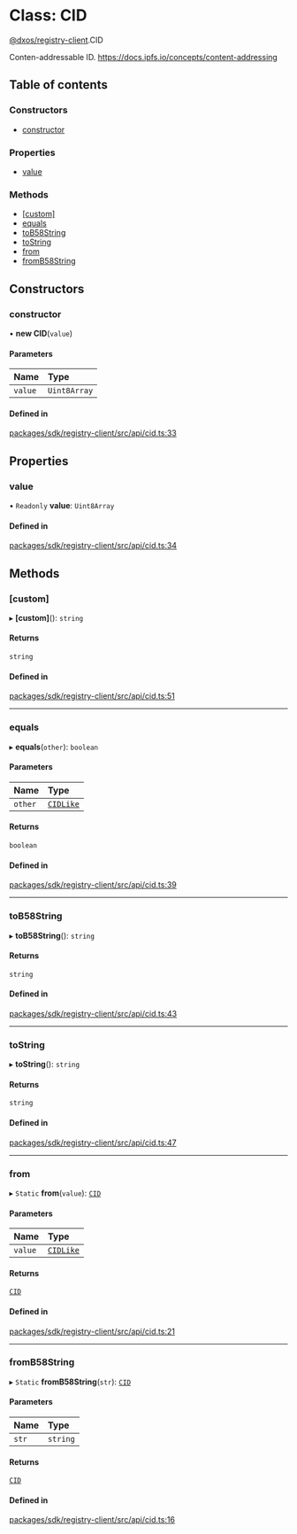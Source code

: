 # Class: CID

[@dxos/registry-client](../modules/dxos_registry_client.md).CID

Conten-addressable ID.
https://docs.ipfs.io/concepts/content-addressing

## Table of contents

### Constructors

- [constructor](dxos_registry_client.CID.md#constructor)

### Properties

- [value](dxos_registry_client.CID.md#value)

### Methods

- [[custom]](dxos_registry_client.CID.md#[custom])
- [equals](dxos_registry_client.CID.md#equals)
- [toB58String](dxos_registry_client.CID.md#tob58string)
- [toString](dxos_registry_client.CID.md#tostring)
- [from](dxos_registry_client.CID.md#from)
- [fromB58String](dxos_registry_client.CID.md#fromb58string)

## Constructors

### constructor

• **new CID**(`value`)

#### Parameters

| Name | Type |
| :------ | :------ |
| `value` | `Uint8Array` |

#### Defined in

[packages/sdk/registry-client/src/api/cid.ts:33](https://github.com/dxos/dxos/blob/32ae9b579/packages/sdk/registry-client/src/api/cid.ts#L33)

## Properties

### value

• `Readonly` **value**: `Uint8Array`

#### Defined in

[packages/sdk/registry-client/src/api/cid.ts:34](https://github.com/dxos/dxos/blob/32ae9b579/packages/sdk/registry-client/src/api/cid.ts#L34)

## Methods

### [custom]

▸ **[custom]**(): `string`

#### Returns

`string`

#### Defined in

[packages/sdk/registry-client/src/api/cid.ts:51](https://github.com/dxos/dxos/blob/32ae9b579/packages/sdk/registry-client/src/api/cid.ts#L51)

___

### equals

▸ **equals**(`other`): `boolean`

#### Parameters

| Name | Type |
| :------ | :------ |
| `other` | [`CIDLike`](../modules/dxos_registry_client.md#cidlike) |

#### Returns

`boolean`

#### Defined in

[packages/sdk/registry-client/src/api/cid.ts:39](https://github.com/dxos/dxos/blob/32ae9b579/packages/sdk/registry-client/src/api/cid.ts#L39)

___

### toB58String

▸ **toB58String**(): `string`

#### Returns

`string`

#### Defined in

[packages/sdk/registry-client/src/api/cid.ts:43](https://github.com/dxos/dxos/blob/32ae9b579/packages/sdk/registry-client/src/api/cid.ts#L43)

___

### toString

▸ **toString**(): `string`

#### Returns

`string`

#### Defined in

[packages/sdk/registry-client/src/api/cid.ts:47](https://github.com/dxos/dxos/blob/32ae9b579/packages/sdk/registry-client/src/api/cid.ts#L47)

___

### from

▸ `Static` **from**(`value`): [`CID`](dxos_registry_client.CID.md)

#### Parameters

| Name | Type |
| :------ | :------ |
| `value` | [`CIDLike`](../modules/dxos_registry_client.md#cidlike) |

#### Returns

[`CID`](dxos_registry_client.CID.md)

#### Defined in

[packages/sdk/registry-client/src/api/cid.ts:21](https://github.com/dxos/dxos/blob/32ae9b579/packages/sdk/registry-client/src/api/cid.ts#L21)

___

### fromB58String

▸ `Static` **fromB58String**(`str`): [`CID`](dxos_registry_client.CID.md)

#### Parameters

| Name | Type |
| :------ | :------ |
| `str` | `string` |

#### Returns

[`CID`](dxos_registry_client.CID.md)

#### Defined in

[packages/sdk/registry-client/src/api/cid.ts:16](https://github.com/dxos/dxos/blob/32ae9b579/packages/sdk/registry-client/src/api/cid.ts#L16)
